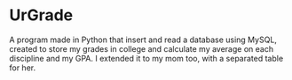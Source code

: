 # UrGrade
A program made in Python that insert and read a database using MySQL, created to store my grades in college and calculate my average on each discipline and my GPA. I extended it to my mom too, with a separated table for her. 
